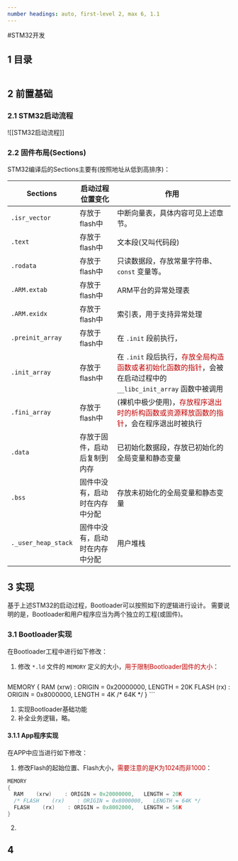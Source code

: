 ```yaml
---
number headings: auto, first-level 2, max 6, 1.1
---
```

#STM32开发 

## 1 目录

```toc
```

## 2 前置基础

### 2.1 STM32启动流程

![[STM32启动流程]]

### 2.2 固件布局(Sections)

STM32编译后的Sections主要有(按照地址从低到高排序)：

| <center>Sections</center> | <center>启动过程位置变化</center> | <center>作用</center>                                                                                 |
| ------------------------- | ------------------------- | --------------------------------------------------------------------------------------------------- |
| `.isr_vector`             | 存放于flash中                 | 中断向量表，具体内容可见上述章节。                                                                                   |
| `.text`                   | 存放于flash中                 | 文本段(又叫代码段)                                                                                          |
| `.rodata`                 | 存放于flash中                 | 只读数据段，存放常量字符串、`const` 变量等。                                                                          |
| `.ARM.extab`              | 存放于flash中                 | ARM平台的异常处理表                                                                                         |
| `.ARM.exidx`              | 存放于flash中                 | 索引表，用于支持异常处理                                                                                        |
| `.preinit_array`          | 存放于flash中                 | 在 `.init` 段前执行，                                                                                     |
| `.init_array`             | 存放于flash中                 | 在 `.init` 段后执行，<font color="#c00000">存放全局构造函数或者初始化函数的指针</font>，会被在启动过程中的 `__libc_init_array` 函数中被调用 |
| `.fini_array`             | 存放于flash中                 | (裸机中极少使用)，<font color="#c00000">存放程序退出时的析构函数或资源释放函数的指针</font>，会在程序退出时被执行                            |
| `.data`                   | 存放于固件，启动后复制到内存            | 已初始化数据段，存放已初始化的全局变量和静态变量                                                                            |
| `.bss`                    | 固件中没有，启动时在内存中分配           | 存放未初始化的全局变量和静态变量                                                                                    |
| `._user_heap_stack`       | 固件中没有，启动时在内存中分配           | 用户堆栈                                                                                                |


## 3 实现

基于上述STM32的启动过程，Bootloader可以按照如下的逻辑进行设计。
需要说明的是，Bootloader和用户程序应当为两个独立的工程(或固件)。

### 3.1 Bootloader实现

在Bootloader工程中进行如下修改：
1. 修改 `*.ld` 文件的 `MEMORY` 定义的大小，<font color="#c00000">用于限制Bootloader固件的大小</font>：
	```C
MEMORY
{
  RAM    (xrw)    : ORIGIN = 0x20000000,   LENGTH = 20K
  FLASH    (rx)    : ORIGIN = 0x8000000,   LENGTH = 4K  /* 64K */
}
	```
1. 实现Bootloader基础功能
2. 补全业务逻辑，略。

#### 3.1.1 App程序实现

在APP中应当进行如下修改：
1. 修改Flash的起始位置、Flash大小，<font color="#c00000">需要注意的是K为1024而非1000</font>：
```C
MEMORY
{
  RAM    (xrw)    : ORIGIN = 0x20000000,   LENGTH = 20K
  /* FLASH    (rx)    : ORIGIN = 0x8000000,   LENGTH = 64K */
  FLASH    (rx)    : ORIGIN = 0x8002000,   LENGTH = 56K
}
```
2. 

## 4 
